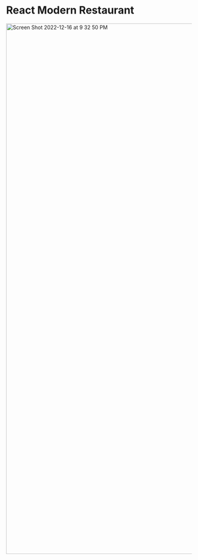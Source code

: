 # React Modern Restaurant

<img width="1440" alt="Screen Shot 2022-12-16 at 9 32 50 PM" src="https://user-images.githubusercontent.com/84588107/208184707-9a1bcf15-e1ef-4493-8cf3-ec2e19fa94e3.png">
